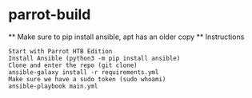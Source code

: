 # parrot-build

** Make sure to pip install ansible, apt has an older copy **
Instructions

    Start with Parrot HTB Edition
    Install Ansible (python3 -m pip install ansible)
    Clone and enter the repo (git clone)
    ansible-galaxy install -r requirements.yml
    Make sure we have a sudo token (sudo whoami)
    ansible-playbook main.yml
